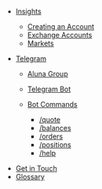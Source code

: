 - [Insights](dashboard/intro.md)
  - [Creating an Account](dashboard/creating_an_account.md)
  - [Exchange Accounts](dashboard/connecting_exchance_accounts.md)
  - [Markets](dashboard/markets.md)
  <!-- - [How Copy Trade Works](dashboard/how_copy_trade_works.md) -->

- [Telegram](telegram/intro.md)
  - [Aluna Group](telegram/aluna_group.md)
  - [Telegram Bot](telegram/telegram_bot.md)

  - [Bot Commands](telegram/commands/intro.md)
    <!--- [/stoploss](telegram/commands/stop_loss.md)-->
    <!--- [/takeprofit](telegram/commands/take_profit.md)-->
    <!--- [/default](telegram/commands/default.md)-->
    - [/quote](telegram/commands/quote.md)
    - [/balances](telegram/commands/balances.md)
    <!--- [/buy](telegram/commands/buy.md)-->
    <!--- [/sell](telegram/commands/sell.md)-->
    <!--- [/long](telegram/commands/long.md)-->
    <!--- [/short](telegram/commands/short.md)-->
    - [/orders](telegram/commands/orders.md)
    <!--- [/cancel](telegram/commands/cancel.md)-->
    - [/positions](telegram/commands/positions.md)
    <!--- [/close](telegram/commands/close.md)-->
    - [/help](telegram/commands/help.md)
<!--- [Features](features/index.md)-->
  <!--- [Notifications](features/notifications.md)-->
  <!--- [Group Chat](features/group_chat.md)-->
<!--- [Signals](signals/index.md)-->
- [Get in Touch](misc/Contact.md)
- [Glossary](misc/Glossary.md)
<!--- [FAQ](misc/FAQ.md)-->

